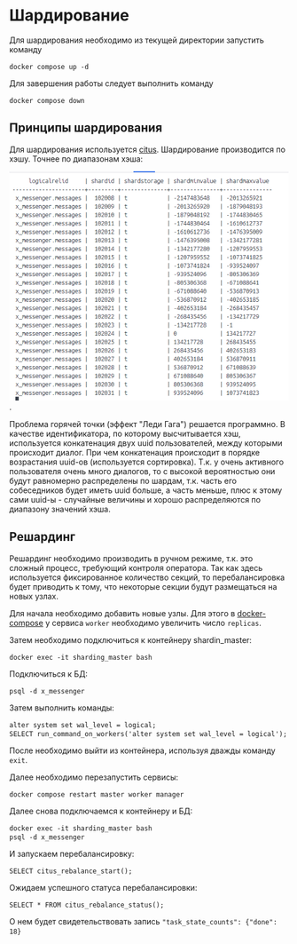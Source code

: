 # Шардирование

Для шардирования необходимо из текущей директории запустить команду
```shell
docker compose up -d
```

Для завершения работы следует выполнить команду 
```shell
docker compose down
```

## Принципы шардирования

Для шардирования используется [citus](https://www.citusdata.com/). Шардирование производится по хэшу.
Точнее по диапазонам хэша:

![img.png](img.png).

Проблема горячей точки (эффект "Леди Гага") решается программно. В качестве идентификатора, по которому высчитывается
хэш, используется конкатенация двух uuid пользователей, между которыми происходит диалог. При чем конкатенация происходит
в порядке возрастания uuid-ов (используется сортировка). Т.к. у очень активного пользователя очень много диалогов, то 
с высокой вероятностью они будут равномерно распределены по шардам, т.к. часть его собеседников будет иметь uuid больше, а
часть меньше, плюс к этому сами uuid-ы - случайные величины и хорошо распределяются по диапазону значений хэша.

## Решардинг

Решардинг необходимо производить в ручном режиме, т.к. это сложный процесс, требующий контроля оператора.
Так как здесь используется фиксированное количество секций, то перебалансировка будет приводить к тому, что некоторые секции будут
размещаться на новых узлах. 

Для начала необходимо добавить новые узлы. Для этого в [docker-compose](docker-compose.yaml) у сервиса `worker` необходимо 
увеличить число `replicas`.

Затем необходимо подключиться к контейнеру shardin_master:
```shell
docker exec -it sharding_master bash
```
Подключиться к БД:
```shell
psql -d x_messenger
```

Затем выполнить команды:
```postgres-sql
alter system set wal_level = logical;
SELECT run_command_on_workers('alter system set wal_level = logical');
```

После необходимо выйти из контейнера, используя дважды команду `exit`.

Далее необходимо перезапустить сервисы:
```shell
docker compose restart master worker manager
```

Далее снова подключаемся к контейнеру и БД:
```shell
docker exec -it sharding_master bash
psql -d x_messenger
```

И запускаем перебалансировку:
```postgres-sql
SELECT citus_rebalance_start();
```

Ожидаем успешного статуса перебалансировки:
```shell
SELECT * FROM citus_rebalance_status();
```

О нем будет свидетельствовать запись `"task_state_counts": {"done": 18}`
